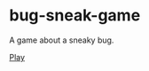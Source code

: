 # bug-sneak-game
A game about a sneaky bug.

[Play](https://technical-incompetence.github.io/sneaky-crawly/)

